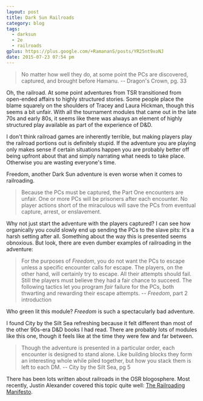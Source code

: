 ```yaml
---
layout: post
title: Dark Sun Railroads
category: blog
tags:
  - darksun
  - 2e
  - railroads
gplus: https://plus.google.com/+RamananS/posts/YR25nt9xoNJ
date: 2015-07-23 07:54 pm
---
```


> No matter how well they do, at some point the PCs are discovered, captured, and brought before Hamanu. -- Dragon's Crown, pg. 33

Oh, the railroad. At some point adventures from TSR transitioned from open-ended affairs to highly structured stories. Some people place the blame squarely on the shoulders of Tracey and Laura Hickman, though this seems a bit unfair. With all the tournament modules that came out in the late 70s and early 80s, it seems like there was always an element of highly structured play available as part of the experience of D&D.

I don't think railroad games are inherently terrible, but making players play the railroad portions out is definitely stupid. If the adventure you are playing only makes sense if certain situations happen you are probably better off being upfront about that and simply narrating what needs to take place. Otherwise you are wasting everyone's time.

Freedom, another Dark Sun adventure is even worse when it comes to railroading.

> Because the PCs must be captured, the Part One encounters are unfair. One or more PCs will be prisoners after each encounter. No player actions short of the miraculous will save the PCs from eventual capture, arrest, or enslavement.

Why not just start the adventure with the players captured? I can see how organically you could slowly end up sending the PCs to the slave pits: it's a harsh setting after all. Something about the way this is presented seems obnoxious. But look, there are even dumber examples of railroading in the adventure:

> For the purposes of *Freedom*, you do not want the PCs to escape unless a specific encounter calls for escape. The players, on the other hand, will certainly try to escape. All their attempts should fail. Still the players must believe they had a fair chance to succeed. The following tactics let you program _fair_ failure for the PCs, both thwarting and rewarding their escape attempts. -- _Freedom_, part 2 introduction

Who green lit this module? _Freedom_ is such a spectacularly bad adventure.

I found City by the Silt Sea refreshing because it felt different than most of the other 90s-era D&D books I had read. There are probably lots of modules like this one, though it feels like at the time they were few and far between.

> Though the adventure is presented in a particular order, each encounter is designed to stand alone. Like building blocks they form an interesting whole while piled together, but how you stack them is left to each DM. -- City by the Silt Sea, pg 5

There has been lots written about railroads in the OSR blogosphere. Most recently, Justin Alexander covered this topic quite well: [The Railroading Manifesto][1]. 

[1]: http://thealexandrian.net/wordpress/36900/roleplaying-games/the-railroading-manifesto
